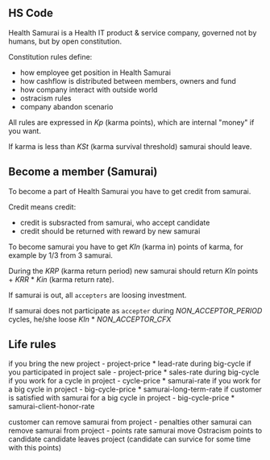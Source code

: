 ## HS Code

Health Samurai is a Health IT product & service company,
governed not by humans, but by open constitution.

Constitution rules define:

* how employee get position in Health Samurai
* how cashflow is distributed between members, owners and fund
* how company interact with outside world
* ostracism rules
* company abandon scenario

All rules are expressed in *Kp* (karma points), 
which are internal "money" if you want.

If karma is less than *KSt* (karma survival threshold)  samurai should leave.


## Become a member (Samurai)


To become a part of Health Samurai you 
have to get credit from samurai.

Credit means credit:

* credit is subsracted from samurai, who accept candidate 
* credit should be returned with reward by new samurai

To become samurai you have to get *KIn* (karma in) points of karma, 
for example by 1/3 from 3 samurai.

During the *KRP* (karma return period) new samurai should return *KIn* points + *KRR* * *Kin* (karma return rate).

If samurai is out, all `accepters` are loosing investment.

If samurai does not participate as `accepter` during *NON_ACCEPTOR_PERIOD* cycles, he/she loose *KIn* * *NON_ACCEPTOR_CFX*

## Life rules


if you bring the new project - project-price * lead-rate during big-cycle
if you participated in project sale - project-price * sales-rate during big-cycle
if you work for a cycle in project  - cycle-price * samurai-rate
if you work for a big cycle in project  - big-cycle-price * samurai-long-term-rate
if customer is satisfied with samurai for a big cycle in project  - big-cycle-price * samurai-client-honor-rate

customer can remove samurai from project - penalties
other samurai can remove samurai from project - points rate
  samurai move Ostracism points to candidate
  candidate leaves project
  (candidate can survice for some time with this points)
